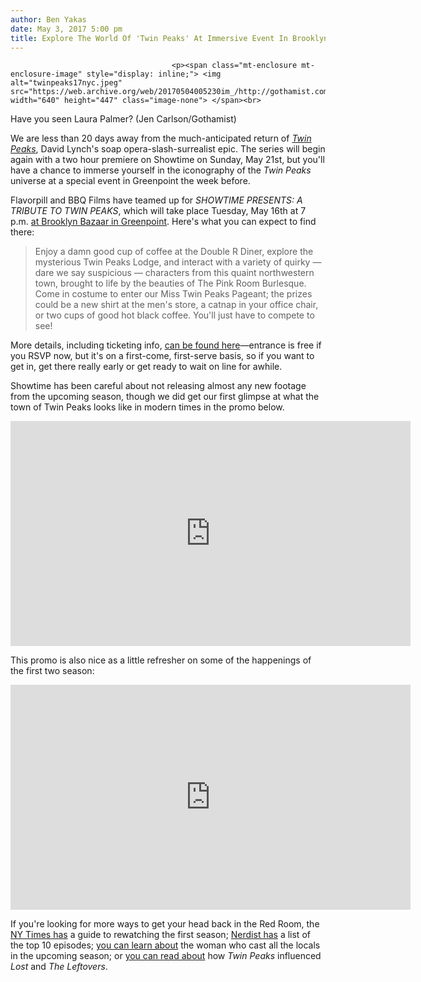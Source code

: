 ```yaml
---
author: Ben Yakas
date: May 3, 2017 5:00 pm
title: Explore The World Of 'Twin Peaks' At Immersive Event In Brooklyn
---
```


	
										<p><span class="mt-enclosure mt-enclosure-image" style="display: inline;"> <img alt="twinpeaks17nyc.jpeg" src="https://web.archive.org/web/20170504005230im_/http://gothamist.com/attachments/arts_jen/twinpeaks17nyc.jpeg" width="640" height="447" class="image-none"> </span><br>
<span class="photo_caption">Have you seen Laura Palmer? (Jen Carlson/Gothamist)</span></p>

<p>We are less than 20 days away from the much-anticipated return of <a href="https://web.archive.org/web/20170504005230/http://laist.com/tags/twinpeaks"><em>Twin Peaks</em></a>, David Lynch&apos;s soap opera-slash-surrealist epic. The series will begin again with a two hour premiere on Showtime on Sunday, May 21st, but you&apos;ll have a chance to immerse yourself in the iconography of the <em>Twin Peaks</em> universe at a special event in Greenpoint the week before.</p>

<p>Flavorpill and BBQ Films have teamed up for <em>SHOWTIME PRESENTS: A TRIBUTE TO TWIN PEAKS</em>, which will take place Tuesday, May 16th at 7 p.m. <a href="https://web.archive.org/web/20170504005230/http://gothamist.com/2016/09/09/polonaise_terrace_bk_bazaar_photos.php">at Brooklyn Bazaar in Greenpoint</a>. Here&apos;s what you can expect to find there:</p>

<blockquote>Enjoy a damn good cup of coffee at the Double R Diner, explore the mysterious Twin Peaks Lodge, and interact with a variety of quirky &#x2014; dare we say suspicious &#x2014; characters from this quaint northwestern town, brought to life by the beauties of The Pink Room Burlesque. Come in costume to enter our Miss Twin Peaks Pageant; the prizes could be a new shirt at the men&apos;s store, a catnap in your office chair, or two cups of good hot black coffee. You&apos;ll just have to compete to see!</blockquote>

<p>More details, including ticketing info, <a href="https://web.archive.org/web/20170504005230/http://presents.flavorpill.com/showtimetwinpeaks">can be found here</a>&#x2014;entrance is free if you RSVP now, but it&apos;s on a first-come, first-serve basis, so if you want to get in, get there really early or get ready to wait on line for awhile. </p>

<p>Showtime has been careful about not releasing almost any new footage from the upcoming season, though we did get our first glimpse at what the town of Twin Peaks looks like in modern times in the promo below.</p>

<p><iframe width="640" height="360" src="https://web.archive.org/web/20170504005230if_/https://www.youtube.com/embed/hI_UZ55d4_A" frameborder="0" allowfullscreen></iframe></p>

<p>This promo is also nice as a little refresher on some of the happenings of the first two season:</p>

<p><iframe width="640" height="360" src="https://web.archive.org/web/20170504005230if_/https://www.youtube.com/embed/16ZPJE8PZT8" frameborder="0" allowfullscreen></iframe></p>

<p>If you&apos;re looking for more ways to get your head back in the Red Room, the <a href="https://web.archive.org/web/20170504005230/https://www.nytimes.com/2017/04/27/watching/twin-peaks-how-to-watch-guide.html">NY Times has</a> a guide to rewatching the first season; <a href="https://web.archive.org/web/20170504005230/http://nerdist.com/twin-peaks-10-most-essential-episodes-ever-ranked/">Nerdist has</a> a list of the top 10 episodes; <a href="https://web.archive.org/web/20170504005230/http://www.seattleweekly.com/arts/meet-the-local-casting-director-for-the-new-twin-peaks/">you can learn about</a> the woman who cast all the locals in the upcoming season; or <a href="https://web.archive.org/web/20170504005230/http://ew.com/tv/2017/05/03/twin-peaks-podcast-lost-leftovers-damon-lindelof/?xid=entertainment-weekly_socialflow_twitter">you can read about</a> how <em>Twin Peaks</em> influenced <em>Lost</em> and <em>The Leftovers</em>.</p>					
										
									
				